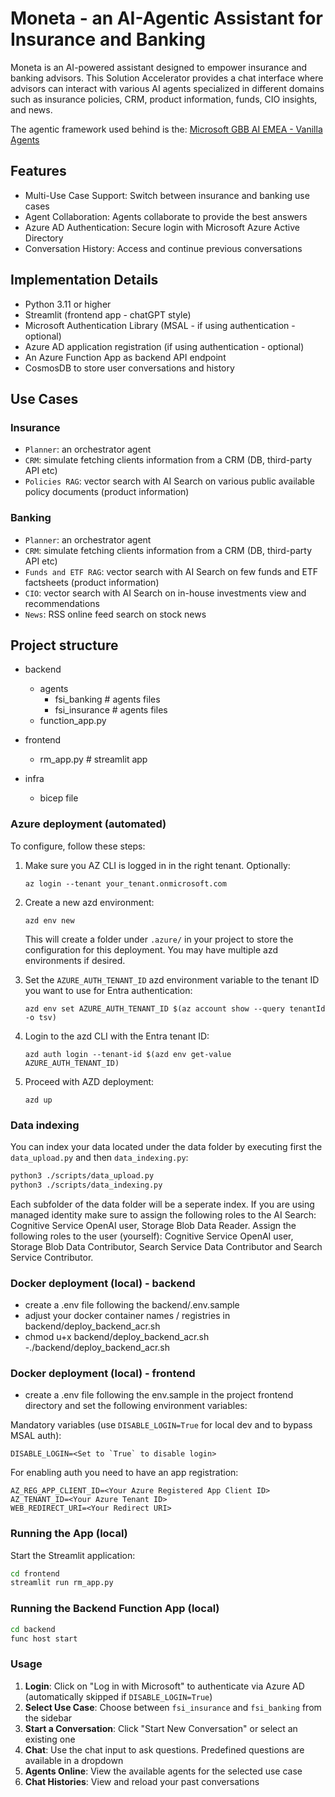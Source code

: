 # Moneta - an AI-Agentic Assistant for Insurance and Banking

Moneta is an AI-powered assistant designed to empower insurance and banking advisors. This Solution Accelerator provides a chat interface where advisors can interact with various AI agents specialized in different domains such as insurance policies, CRM, product information, funds, CIO insights, and news.

The agentic framework used behind is the:
[Microsoft GBB AI EMEA - Vanilla Agents](https://github.com/Azure-Samples/genai-vanilla-agents)

## Features

- Multi-Use Case Support: Switch between insurance and banking use cases
- Agent Collaboration: Agents collaborate to provide the best answers
- Azure AD Authentication: Secure login with Microsoft Azure Active Directory
- Conversation History: Access and continue previous conversations

## Implementation Details
- Python 3.11 or higher
- Streamlit (frontend app - chatGPT style)
- Microsoft Authentication Library (MSAL - if using authentication - optional)
- Azure AD application registration (if using authentication - optional)
- An Azure Function App as backend API endpoint
- CosmosDB to store user conversations and history

## Use Cases

### Insurance

- `Planner`: an orchestrator agent
- `CRM`: simulate fetching clients information from a CRM (DB, third-party API etc)
- `Policies RAG`: vector search with AI Search on various public available policy documents (product information)

### Banking

- `Planner`: an orchestrator agent
- `CRM`: simulate fetching clients information from a CRM (DB, third-party API etc)
- `Funds and ETF RAG`: vector search with AI Search on few funds and ETF factsheets (product information)
- `CIO`: vector search with AI Search on in-house investments view and recommendations
- `News`: RSS online feed search on stock news

## Project structure
- backend
  - agents
    - fsi_banking # agents files
    - fsi_insurance # agents files
  - function_app.py

- frontend
  - rm_app.py # streamlit app

- infra
  - bicep file


### Azure deployment (automated)

To configure, follow these steps:

1. Make sure you AZ CLI is logged in in the right tenant. Optionally:

    ```shell
    az login --tenant your_tenant.onmicrosoft.com
    ```

1. Create a new azd environment:

    ```shell
    azd env new
    ```

    This will create a folder under `.azure/` in your project to store the configuration for this deployment. You may have multiple azd environments if desired.

1. Set the `AZURE_AUTH_TENANT_ID` azd environment variable to the tenant ID you want to use for Entra authentication:

    ```shell
    azd env set AZURE_AUTH_TENANT_ID $(az account show --query tenantId -o tsv)
    ```

1. Login to the azd CLI with the Entra tenant ID:

    ```shell
    azd auth login --tenant-id $(azd env get-value AZURE_AUTH_TENANT_ID)
    ```

1. Proceed with AZD deployment:

    ```shell
    azd up
    ```

### Data indexing 
You can index your data located under the data folder by executing first the `data_upload.py` and then `data_indexing.py`:
```bash
python3 ./scripts/data_upload.py
python3 ./scripts/data_indexing.py
```
Each subfolder of the data folder will be a seperate index. 
If you are using managed identity make sure to assign the following roles to the AI Search: Cognitive Service OpenAI user, Storage Blob Data Reader.
Assign the following roles to the user (yourself): Cognitive Service OpenAI user, Storage Blob Data Contributor, Search Service Data Contributor and Search Service Contributor. 

### Docker deployment (local) - backend

- create a .env file following the backend/.env.sample
- adjust your docker container names / registries in backend/deploy_backend_acr.sh 
- chmod u+x backend/deploy_backend_acr.sh 
-./backend/deploy_backend_acr.sh  

### Docker deployment (local) - frontend

- create a .env file following the env.sample in the project frontend directory and set the following environment variables: 

Mandatory variables (use `DISABLE_LOGIN=True` for local dev and to bypass MSAL auth):
```
DISABLE_LOGIN=<Set to `True` to disable login>
```

For enabling auth you need to have an app registration:
```
AZ_REG_APP_CLIENT_ID=<Your Azure Registered App Client ID>
AZ_TENANT_ID=<Your Azure Tenant ID>
WEB_REDIRECT_URI=<Your Redirect URI>
```

### Running the App (local)

Start the Streamlit application:

```bash
cd frontend
streamlit run rm_app.py
```

### Running the Backend Function App (local)

```bash
cd backend
func host start
```

### Usage

1. **Login**: Click on "Log in with Microsoft" to authenticate via Azure AD (automatically skipped if `DISABLE_LOGIN=True`)
2. **Select Use Case**: Choose between `fsi_insurance` and `fsi_banking` from the sidebar
3. **Start a Conversation**: Click "Start New Conversation" or select an existing one
4. **Chat**: Use the chat input to ask questions. Predefined questions are available in a dropdown
5. **Agents Online**: View the available agents for the selected use case
6. **Chat Histories**: View and reload your past conversations
